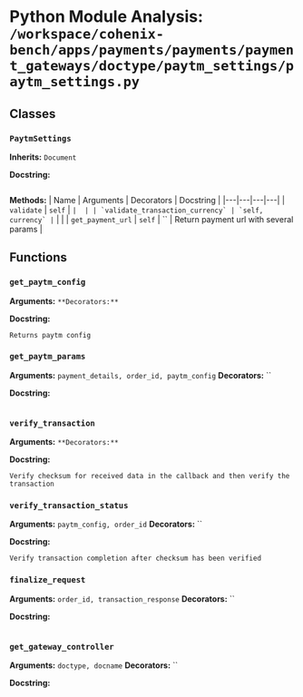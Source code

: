 # Python Module Analysis: `/workspace/cohenix-bench/apps/payments/payments/payment_gateways/doctype/paytm_settings/paytm_settings.py`

## Classes

### `PaytmSettings`
**Inherits:** `Document`


**Docstring:**
```

```

**Methods:**
| Name | Arguments | Decorators | Docstring |
|---|---|---|---|
| `validate` | `self` | `` |  |
| `validate_transaction_currency` | `self, currency` | `` |  |
| `get_payment_url` | `self` | `` | Return payment url with several params |





## Functions

### `get_paytm_config`
**Arguments:** ``
**Decorators:** ``

**Docstring:**
```
Returns paytm config
```
### `get_paytm_params`
**Arguments:** `payment_details, order_id, paytm_config`
**Decorators:** ``

**Docstring:**
```

```
### `verify_transaction`
**Arguments:** ``
**Decorators:** ``

**Docstring:**
```
Verify checksum for received data in the callback and then verify the transaction
```
### `verify_transaction_status`
**Arguments:** `paytm_config, order_id`
**Decorators:** ``

**Docstring:**
```
Verify transaction completion after checksum has been verified
```
### `finalize_request`
**Arguments:** `order_id, transaction_response`
**Decorators:** ``

**Docstring:**
```

```
### `get_gateway_controller`
**Arguments:** `doctype, docname`
**Decorators:** ``

**Docstring:**
```

```

